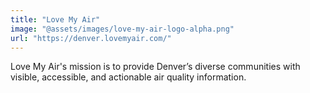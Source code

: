 ```yaml
---
title: "Love My Air"
image: "@assets/images/love-my-air-logo-alpha.png"
url: "https://denver.lovemyair.com/"
---
```


Love My Air's mission is to provide Denver’s diverse communities with visible, accessible, and actionable air quality information.
